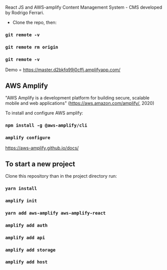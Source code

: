 React JS and AWS-amplify Content Management System - CMS developed by Rodrigo Ferrari.

- Clone the repo, then:

### `git remote -v`

### `git remote rm origin`

### `git remote -v`

Demo = https://master.d2bkfq99j0cffj.amplifyapp.com/

## AWS Amplify

"AWS Amplify is a development platform for building secure, scalable mobile and web applications" (https://aws.amazon.com/amplify/, 2020)

To install and configure AWS amplify:

### `npm install -g @aws-amplify/cli`

### `amplify configure`

https://aws-amplify.github.io/docs/

## To start a new project

Clone this repository than in the project directory run:

### `yarn install`

### `amplify init`

### `yarn add aws-amplify aws-amplify-react`

### `amplify add auth`

### `amplify add api`

### `amplify add storage`

### `amplify add host`
